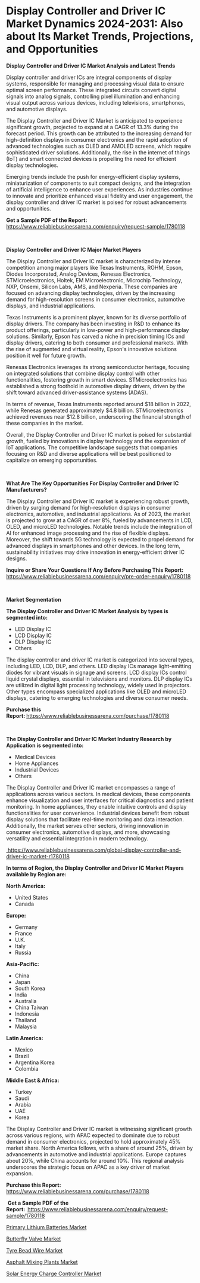 <p><h1>Display Controller and Driver IC Market Dynamics 2024-2031: Also about Its Market Trends, Projections, and Opportunities</h1></p><p><strong>Display Controller and Driver IC Market Analysis and Latest Trends</strong></p>
<p><p>Display controller and driver ICs are integral components of display systems, responsible for managing and processing visual data to ensure optimal screen performance. These integrated circuits convert digital signals into analog signals, controlling pixel illumination and enhancing visual output across various devices, including televisions, smartphones, and automotive displays.</p><p>The Display Controller and Driver IC Market is anticipated to experience significant growth, projected to expand at a CAGR of 13.3% during the forecast period. This growth can be attributed to the increasing demand for high-definition displays in consumer electronics and the rapid adoption of advanced technologies such as OLED and AMOLED screens, which require sophisticated driver solutions. Additionally, the rise in the internet of things (IoT) and smart connected devices is propelling the need for efficient display technologies. </p><p>Emerging trends include the push for energy-efficient display systems, miniaturization of components to suit compact designs, and the integration of artificial intelligence to enhance user experiences. As industries continue to innovate and prioritize enhanced visual fidelity and user engagement, the display controller and driver IC market is poised for robust advancements and opportunities.</p></p>
<p><strong>Get a Sample PDF of the Report:&nbsp;</strong> <a href="https://www.reliablebusinessarena.com/enquiry/request-sample/1780118?utm_campaign=1871&utm_medium=2&utm_source=Github&utm_content=ia&utm_term=19122024&utm_id=display-controller-and-driver-ic">https://www.reliablebusinessarena.com/enquiry/request-sample/1780118</a></p>
<p>&nbsp;</p>
<p><strong>Display Controller and Driver IC Major Market Players</strong></p>
<p><p>The Display Controller and Driver IC market is characterized by intense competition among major players like Texas Instruments, ROHM, Epson, Diodes Incorporated, Analog Devices, Renesas Electronics, STMicroelectronics, Holtek, EM Microelectronic, Microchip Technology, NXP, Onsemi, Silicon Labs, AMS, and Nexperia. These companies are focused on advancing display technologies, driven by the increasing demand for high-resolution screens in consumer electronics, automotive displays, and industrial applications.</p><p>Texas Instruments is a prominent player, known for its diverse portfolio of display drivers. The company has been investing in R&D to enhance its product offerings, particularly in low-power and high-performance display solutions. Similarly, Epson has carved a niche in precision timing ICs and display drivers, catering to both consumer and professional markets. With the rise of augmented and virtual reality, Epson's innovative solutions position it well for future growth.</p><p>Renesas Electronics leverages its strong semiconductor heritage, focusing on integrated solutions that combine display control with other functionalities, fostering growth in smart devices. STMicroelectronics has established a strong foothold in automotive display drivers, driven by the shift toward advanced driver-assistance systems (ADAS).</p><p>In terms of revenue, Texas Instruments reported around $18 billion in 2022, while Renesas generated approximately $4.8 billion. STMicroelectronics achieved revenues near $12.8 billion, underscoring the financial strength of these companies in the market.</p><p>Overall, the Display Controller and Driver IC market is poised for substantial growth, fueled by innovations in display technology and the expansion of IoT applications. The competitive landscape suggests that companies focusing on R&D and diverse applications will be best positioned to capitalize on emerging opportunities.</p></p>
<p>&nbsp;</p>
<p><strong>What Are The Key Opportunities For Display Controller and Driver IC Manufacturers?</strong></p>
<p><p>The Display Controller and Driver IC market is experiencing robust growth, driven by surging demand for high-resolution displays in consumer electronics, automotive, and industrial applications. As of 2023, the market is projected to grow at a CAGR of over 8%, fueled by advancements in LCD, OLED, and microLED technologies. Notable trends include the integration of AI for enhanced image processing and the rise of flexible displays. Moreover, the shift towards 5G technology is expected to propel demand for advanced displays in smartphones and other devices. In the long term, sustainability initiatives may drive innovation in energy-efficient driver IC designs.</p></p>
<p><strong>Inquire or Share Your Questions If Any Before Purchasing This Report:</strong> <a href="https://www.reliablebusinessarena.com/enquiry/pre-order-enquiry/1780118?utm_campaign=1871&utm_medium=2&utm_source=Github&utm_content=ia&utm_term=19122024&utm_id=display-controller-and-driver-ic">https://www.reliablebusinessarena.com/enquiry/pre-order-enquiry/1780118</a></p>
<p>&nbsp;</p>
<p><strong>Market Segmentation</strong></p>
<p><strong>The Display Controller and Driver IC Market Analysis by types is segmented into:</strong></p>
<p><ul><li>LED Display IC</li><li>LCD Display IC</li><li>DLP Display IC</li><li>Others</li></ul></p>
<p><p>The display controller and driver IC market is categorized into several types, including LED, LCD, DLP, and others. LED display ICs manage light-emitting diodes for vibrant visuals in signage and screens. LCD display ICs control liquid crystal displays, essential in televisions and monitors. DLP display ICs are utilized in digital light processing technology, widely used in projectors. Other types encompass specialized applications like OLED and microLED displays, catering to emerging technologies and diverse consumer needs.</p></p>
<p><strong>Purchase this Report:&nbsp;</strong><a href="https://www.reliablebusinessarena.com/purchase/1780118?utm_campaign=1871&utm_medium=2&utm_source=Github&utm_content=ia&utm_term=19122024&utm_id=display-controller-and-driver-ic">https://www.reliablebusinessarena.com/purchase/1780118</a></p>
<p>&nbsp;</p>
<p><strong>The Display Controller and Driver IC Market Industry Research by Application is segmented into:</strong></p>
<p><ul><li>Medical Devices</li><li>Home Appliances</li><li>Industrial Devices</li><li>Others</li></ul></p>
<p><p>The Display Controller and Driver IC market encompasses a range of applications across various sectors. In medical devices, these components enhance visualization and user interfaces for critical diagnostics and patient monitoring. In home appliances, they enable intuitive controls and display functionalities for user convenience. Industrial devices benefit from robust display solutions that facilitate real-time monitoring and data interaction. Additionally, the market serves other sectors, driving innovation in consumer electronics, automotive displays, and more, showcasing versatility and essential integration in modern technology.</p></p>
<p><a href="https://www.reliablebusinessarena.com/global-display-controller-and-driver-ic-market-r1780118?utm_campaign=1871&utm_medium=2&utm_source=Github&utm_content=ia&utm_term=19122024&utm_id=display-controller-and-driver-ic">&nbsp;https://www.reliablebusinessarena.com/global-display-controller-and-driver-ic-market-r1780118</a></p>
<p><strong>In terms of Region, the Display Controller and Driver IC Market Players available by Region are:</strong></p>
<p>
    <p> <strong> North America: </strong>
        <ul>
            <li>United States</li>
            <li>Canada</li>
        </ul>
        </p> 
    <p> <strong> Europe: </strong>
        <ul>
            <li>Germany</li>
            <li>France</li>
            <li>U.K.</li>
            <li>Italy</li>
            <li>Russia</li>
        </ul>
        </p> 
    <p> <strong> Asia-Pacific: </strong>
        <ul>
            <li>China</li>
            <li>Japan</li>
            <li>South Korea</li>
            <li>India</li>
            <li>Australia</li>
            <li>China Taiwan</li>
            <li>Indonesia</li>
            <li>Thailand</li>
            <li>Malaysia</li>
        </ul>
        </p> 
    <p> <strong> Latin America: </strong>
        <ul>
            <li>Mexico</li>
            <li>Brazil</li>
            <li>Argentina Korea</li>
            <li>Colombia</li>
        </ul>
        </p> 
    <p> <strong> Middle East & Africa: </strong>
        <ul>
            <li>Turkey</li>
            <li>Saudi</li>
            <li>Arabia</li>
            <li>UAE</li>
            <li>Korea</li>
        </ul>
    </p>
    </p>
<p><p>The Display Controller and Driver IC market is witnessing significant growth across various regions, with APAC expected to dominate due to robust demand in consumer electronics, projected to hold approximately 45% market share. North America follows, with a share of around 25%, driven by advancements in automotive and industrial applications. Europe captures about 20%, while China accounts for around 10%. This regional analysis underscores the strategic focus on APAC as a key driver of market expansion.</p></p>
<p><strong>Purchase this Report: </strong><a href="https://www.reliablebusinessarena.com/purchase/1780118?utm_campaign=1871&utm_medium=2&utm_source=Github&utm_content=ia&utm_term=19122024&utm_id=display-controller-and-driver-ic">https://www.reliablebusinessarena.com/purchase/1780118</a></p>
<p>&nbsp;<strong>Get a Sample PDF of the Report:&nbsp;&nbsp;</strong><a href="https://www.reliablebusinessarena.com/enquiry/request-sample/1780118?utm_campaign=1871&utm_medium=2&utm_source=Github&utm_content=ia&utm_term=19122024&utm_id=display-controller-and-driver-ic">https://www.reliablebusinessarena.com/enquiry/request-sample/1780118</a></p>
<p><strong></strong></p>
<p><p><a href="https://www.linkedin.com/pulse/comprehensive-evaluation-sustainability-primary-lithium-rdegf?utm_campaign=1871&utm_medium=2&utm_source=Github&utm_content=ia&utm_term=19122024&utm_id=display-controller-and-driver-ic">Primary Lithium Batteries Market</a></p><p><a href="https://www.linkedin.com/pulse/butterfly-valve-market-trends-2024-2031-analysis-report-projects-awx1e?utm_campaign=1871&utm_medium=2&utm_source=Github&utm_content=ia&utm_term=19122024&utm_id=display-controller-and-driver-ic">Butterfly Valve Market</a></p><p><a href="https://www.linkedin.com/pulse/analysis-market-tyre-bead-wire-illuminating-elements-description-atdke?utm_campaign=1871&utm_medium=2&utm_source=Github&utm_content=ia&utm_term=19122024&utm_id=display-controller-and-driver-ic">Tyre Bead Wire Market</a></p><p><a href="https://www.linkedin.com/pulse/surfing-asphalt-mixing-plants-wave-riding-market-currents-2031-3miuc?utm_campaign=1871&utm_medium=2&utm_source=Github&utm_content=ia&utm_term=19122024&utm_id=display-controller-and-driver-ic">Asphalt Mixing Plants Market</a></p><p><a href="https://www.linkedin.com/pulse/solar-energy-charge-controller-market-research-sales-establishments-azaoc?utm_campaign=1871&utm_medium=2&utm_source=Github&utm_content=ia&utm_term=19122024&utm_id=display-controller-and-driver-ic">Solar Energy Charge Controller Market</a></p></p>